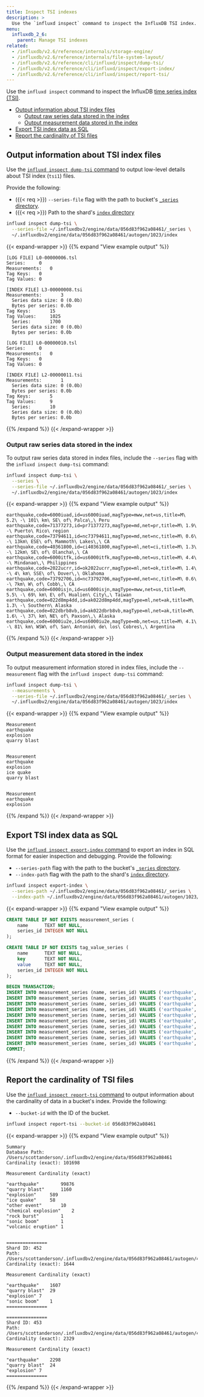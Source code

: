 ```yaml
---
title: Inspect TSI indexes
description: >
  Use the `influxd inspect` command to inspect the InfluxDB TSI index.
menu:
  influxdb_2_6:
    parent: Manage TSI indexes
related:
  - /influxdb/v2.6/reference/internals/storage-engine/
  - /influxdb/v2.6/reference/internals/file-system-layout/
  - /influxdb/v2.6/reference/cli/influxd/inspect/dump-tsi/
  - /influxdb/v2.6/reference/cli/influxd/inspect/export-index/
  - /influxdb/v2.6/reference/cli/influxd/inspect/report-tsi/
---
```


Use the `influxd inspect` command to inspect the InfluxDB [time series index (TSI)](/influxdb/v2.6/reference/internals/storage-engine/#time-series-index-tsi).

- [Output information about TSI index files](#output-information-about-tsi-index-files)
  - [Output raw series data stored in the index](#output-raw-series-data-stored-in-the-index)
  - [Output measurement data stored in the index](#output-measurement-data-stored-in-the-index)
- [Export TSI index data as SQL](#export-tsi-index-data-as-sql)
- [Report the cardinality of TSI files](#report-the-cardinality-of-tsi-files)

## Output information about TSI index files

Use the [`influxd inspect dump-tsi` command](/influxdb/v2.6/reference/cli/influxd/inspect/dump-tsi/)
to output low-level details about TSI index (`tsi1`) files.

Provide the following:

- ({{< req >}}) `--series-file` flag with the path to bucket's
  [`_series` directory](/influxdb/v2.6/reference/internals/file-system-layout/#tsm-directories-and-files-layout).
- ({{< req >}}) Path to the shard's
  [`index` directory](/influxdb/v2.6/reference/internals/file-system-layout/#tsm-directories-and-files-layout)

```sh
influxd inspect dump-tsi \
  --series-file ~/.influxdbv2/engine/data/056d83f962a08461/_series \
  ~/.influxdbv2/engine/data/056d83f962a08461/autogen/1023/index
```

{{< expand-wrapper >}}
{{% expand "View example output" %}}
```
[LOG FILE] L0-00000006.tsl
Series:		0
Measurements:	0
Tag Keys:	0
Tag Values:	0

[INDEX FILE] L3-00000008.tsi
Measurements:		3
  Series data size:	0 (0.0b)
  Bytes per series:	0.0b
Tag Keys:		15
Tag Values:		1025
  Series:		1700
  Series data size:	0 (0.0b)
  Bytes per series:	0.0b

[LOG FILE] L0-00000010.tsl
Series:		0
Measurements:	0
Tag Keys:	0
Tag Values:	0

[INDEX FILE] L2-00000011.tsi
Measurements:		1
  Series data size:	0 (0.0b)
  Bytes per series:	0.0b
Tag Keys:		5
Tag Values:		9
  Series:		10
  Series data size:	0 (0.0b)
  Bytes per series:	0.0b
```
{{% /expand %}}
{{< /expand-wrapper >}}

### Output raw series data stored in the index

To output raw series data stored in index files, include the `--series` flag with
the `influxd inspect dump-tsi` command:

```sh
influxd inspect dump-tsi \
  --series \
  --series-file ~/.influxdbv2/engine/data/056d83f962a08461/_series \
  ~/.influxdbv2/engine/data/056d83f962a08461/autogen/1023/index
```

{{< expand-wrapper >}}
{{% expand "View example output" %}}
```
earthquake,code=6000iuad,id=us6000iuad,magType=mww,net=us,title=M\ 5.2\ -\ 101\ km\ SE\ of\ Palca\,\ Peru
earthquake,code=71377273,id=pr71377273,magType=md,net=pr,title=M\ 1.9\ -\ Puerto\ Rico\ region
earthquake,code=73794611,id=nc73794611,magType=md,net=nc,title=M\ 0.6\ -\ 13km\ ESE\ of\ Mammoth\ Lakes\,\ CA
earthquake,code=40361800,id=ci40361800,magType=ml,net=ci,title=M\ 1.3\ -\ 12km\ SE\ of\ Olancha\,\ CA
earthquake,code=6000itfk,id=us6000itfk,magType=mb,net=us,title=M\ 4.4\ -\ Mindanao\,\ Philippines
earthquake,code=2022ucrr,id=ok2022ucrr,magType=ml,net=ok,title=M\ 1.4\ -\ 4\ km\ SSE\ of\ Dover\,\ Oklahoma
earthquake,code=73792706,id=nc73792706,magType=md,net=nc,title=M\ 0.6\ -\ 7km\ W\ of\ Cobb\,\ CA
earthquake,code=6000isjn,id=us6000isjn,magType=mww,net=us,title=M\ 5.5\ -\ 69\ km\ E\ of\ Hualien\ City\,\ Taiwan
earthquake,code=022d8mp4dd,id=ak022d8mp4dd,magType=ml,net=ak,title=M\ 1.3\ -\ Southern\ Alaska
earthquake,code=022dbrb8vb,id=ak022dbrb8vb,magType=ml,net=ak,title=M\ 1.6\ -\ 37\ km\ NE\ of\ Paxson\,\ Alaska
earthquake,code=6000iu2e,id=us6000iu2e,magType=mb,net=us,title=M\ 4.1\ -\ 81\ km\ WSW\ of\ San\ Antonio\ de\ los\ Cobres\,\ Argentina
```
{{% /expand %}}
{{< /expand-wrapper >}}

### Output measurement data stored in the index

To output measurement information stored in index files, include the `--measurement`
flag with the `influxd inspect dump-tsi` command:

```sh
influxd inspect dump-tsi \
  --measurements \
  --series-file ~/.influxdbv2/engine/data/056d83f962a08461/_series \
  ~/.influxdbv2/engine/data/056d83f962a08461/autogen/1023/index
```

{{< expand-wrapper >}}
{{% expand "View example output" %}}
```
Measurement
earthquake
explosion
quarry blast


Measurement
earthquake
explosion
ice quake
quarry blast


Measurement
earthquake
explosion
```
{{% /expand %}}
{{< /expand-wrapper >}}

## Export TSI index data as SQL

Use the [`influxd inspect export-index` command](/influxdb/v2.6/reference/cli/influxd/inspect/export-index/)
to export an index in SQL format for easier inspection and debugging.
Provide the following:

- `--series-path` flag with the path to the bucket's
  [`_series` directory](/influxdb/v2.6/reference/internals/file-system-layout/#tsm-directories-and-files-layout).
- `--index-path` flag with the path to the shard's
  [`index` directory](/influxdb/v2.6/reference/internals/file-system-layout/#tsm-directories-and-files-layout).

```sh
influxd inspect export-index \
  --series-path ~/.influxdbv2/engine/data/056d83f962a08461/_series \
  --index-path ~/.influxdbv2/engine/data/056d83f962a08461/autogen/1023/index
```

{{< expand-wrapper >}}
{{% expand "View example output" %}}
```sql
CREATE TABLE IF NOT EXISTS measurement_series (
	name      TEXT NOT NULL,
	series_id INTEGER NOT NULL
);

CREATE TABLE IF NOT EXISTS tag_value_series (
	name      TEXT NOT NULL,
	key       TEXT NOT NULL,
	value     TEXT NOT NULL,
	series_id INTEGER NOT NULL
);

BEGIN TRANSACTION;
INSERT INTO measurement_series (name, series_id) VALUES ('earthquake', 26920);
INSERT INTO measurement_series (name, series_id) VALUES ('earthquake', 26928);
INSERT INTO measurement_series (name, series_id) VALUES ('earthquake', 26936);
INSERT INTO measurement_series (name, series_id) VALUES ('earthquake', 26944);
INSERT INTO measurement_series (name, series_id) VALUES ('earthquake', 26952);
INSERT INTO measurement_series (name, series_id) VALUES ('earthquake', 26960);
INSERT INTO measurement_series (name, series_id) VALUES ('earthquake', 26968);
INSERT INTO measurement_series (name, series_id) VALUES ('earthquake', 26976);
INSERT INTO measurement_series (name, series_id) VALUES ('earthquake', 26984);
INSERT INTO measurement_series (name, series_id) VALUES ('earthquake', 26992);
COMMIT;
```
{{% /expand %}}
{{< /expand-wrapper >}}

## Report the cardinality of TSI files

Use the [`influxd inspect report-tsi` command](/influxdb/v2.6/reference/cli/influxd/inspect/report-tsi/)
to output information about the cardinality of data in a bucket's index.
Provide the following:

- `--bucket-id` with the ID of the bucket.

```sh
influxd inspect report-tsi --bucket-id 056d83f962a08461
```

{{< expand-wrapper >}}
{{% expand "View example output" %}}
```
Summary
Database Path: /Users/scottanderson/.influxdbv2/engine/data/056d83f962a08461
Cardinality (exact): 101698

Measurement	Cardinality (exact)

"earthquake"		99876
"quarry blast"		1160
"explosion"		589
"ice quake"		58
"other event"		10
"chemical explosion"	2
"rock burst"		1
"sonic boom"		1
"volcanic eruption"	1


===============
Shard ID: 452
Path: /Users/scottanderson/.influxdbv2/engine/data/056d83f962a08461/autogen/452
Cardinality (exact): 1644

Measurement	Cardinality (exact)

"earthquake"	1607
"quarry blast"	29
"explosion"	7
"sonic boom"	1
===============

===============
Shard ID: 453
Path: /Users/scottanderson/.influxdbv2/engine/data/056d83f962a08461/autogen/453
Cardinality (exact): 2329

Measurement	Cardinality (exact)

"earthquake"	2298
"quarry blast"	24
"explosion"	7
===============
```
{{% /expand %}}
{{< /expand-wrapper >}}
